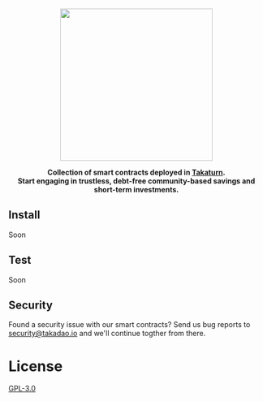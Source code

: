 <p align="center">
<br />
<a href="takaturn.io"><img src="https://cdn.discordapp.com/attachments/1058266134970900482/1105685111934033991/logo.png" width="300" alt=""/></a>
<!-- TODO(kkharji): CI and CI status -->

<p align="center">
  <strong>
    Collection of smart contracts deployed in <a href="takaturn.io">Takaturn</a>. <br/> Start engaging in trustless, debt-free community-based savings and short-term investments.
  </strong>
</p>

## Install
<!-- TODO(mohammed): Install instruction -->
Soon

## Test
<!-- TODO(mohammed): Running tests instruction -->
Soon

## Security 

Found a security issue with our smart contracts? Send us bug reports to security@takadao.io and we'll continue togther from there.

# License

[GPL-3.0](https://www.gnu.org/licenses/gpl-3.0.en.html)
